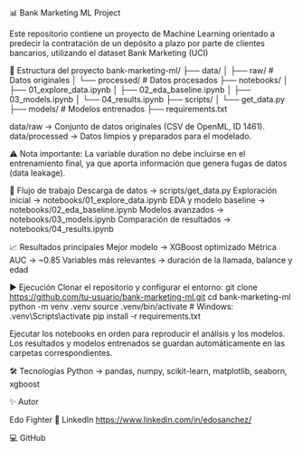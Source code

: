 📊 Bank Marketing ML Project

Este repositorio contiene un proyecto de Machine Learning orientado a predecir la contratación de un depósito a plazo por parte de clientes bancarios, utilizando el dataset Bank Marketing (UCI)

🚀 Estructura del proyecto
bank-marketing-ml/
├── data/
│   ├── raw/         # Datos originales
│   └── processed/   # Datos procesados
├── notebooks/
│   ├── 01_explore_data.ipynb
│   ├── 02_eda_baseline.ipynb
│   ├── 03_models.ipynb
│   └── 04_results.ipynb
├── scripts/
│   └── get_data.py
├── models/          # Modelos entrenados
├── requirements.txt

data/raw → Conjunto de datos originales (CSV de OpenML, ID 1461).
data/processed → Datos limpios y preparados para el modelado.

⚠️ Nota importante:
La variable duration no debe incluirse en el entrenamiento final, ya que aporta información que genera fugas de datos (data leakage).

🔎 Flujo de trabajo
Descarga de datos → scripts/get_data.py
Exploración inicial → notebooks/01_explore_data.ipynb
EDA y modelo baseline → notebooks/02_eda_baseline.ipynb
Modelos avanzados → notebooks/03_models.ipynb
Comparación de resultados → notebooks/04_results.ipynb

📈 Resultados principales
Mejor modelo → XGBoost optimizado
Métrica AUC → ~0.85
Variables más relevantes → duración de la llamada, balance y edad

▶️ Ejecución
Clonar el repositorio y configurar el entorno:
git clone https://github.com/tu-usuario/bank-marketing-ml.git
cd bank-marketing-ml
python -m venv .venv
source .venv/bin/activate   # Windows: .venv\Scripts\activate
pip install -r requirements.txt

Ejecutar los notebooks en orden para reproducir el análisis y los modelos.
Los resultados y modelos entrenados se guardan automáticamente en las carpetas correspondientes.

🛠️ Tecnologías
Python → pandas, numpy, scikit-learn, matplotlib, seaborn, xgboost

✨ Autor

Edo Fighter
🔗 LinkedIn https://www.linkedin.com/in/edosanchez/

💻 GitHub
